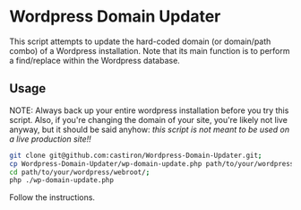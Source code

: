 # Wordpress Domain Updater

This script attempts to update the hard-coded domain (or domain/path combo) of a Wordpress installation.  Note that its main function is to perform a find/replace within the Wordpress database.

## Usage

NOTE: Always back up your entire wordpress installation before you try this script.  Also, if you're changing the domain of your site, you're likely not live anyway, but it should be said anyhow: *this script is not meant to be used on a live production site!!*

```bash
git clone git@github.com:castiron/Wordpress-Domain-Updater.git;
cp Wordpress-Domain-Updater/wp-domain-update.php path/to/your/wordpress/webroot/;
cd path/to/your/wordpress/webroot/;
php ./wp-domain-update.php
```

Follow the instructions.